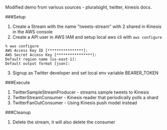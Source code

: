 Modified demo from various sources - pluralsight, twitter, kinesis docs.

###Setup
1. Create a Stream with the name "tweets-stream" with 2 shared in Kinesis in the AWS console
2. Create a API user in AWS IAM and setup local aws cli with `aws configure`
```
% aws configure
AWS Access Key ID [****************]: 
AWS Secret Access Key [****************]: 
Default region name [us-east-1]: 
Default output format [json]: 

```
3. Signup as Twitter developer and set local env variable BEARER_TOKEN

###Execute
1. TwitterSampleStreamProducer - streams sample tweets to Kinesis
2. TwitterStreamConsumer - Kinesis reader that periodically polls a shard
3. TwitterFanOutConsumer - Using Kinesis push model instead

###Cleanup
1. Delete the stream, it will also delete the consumer